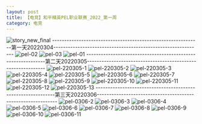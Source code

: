 ```yaml
---
layout: post
title: 【电竞】和平精英PEL职业联赛_2022_第一周
category: 电竞
---
```

![story_new_final](http://r8s97vm6g.hd-bkt.clouddn.com/img/story_new_final_0317.png)
-------------------------------------------------------------第一天20220304-------------------------------------------------------------
![pel-02](http://r8s97vm6g.hd-bkt.clouddn.com/img/pel-2.jpg)
![pel-03](http://r8s97vm6g.hd-bkt.clouddn.com/img/pel-3.jpg)
![pel-01](http://r8s97vm6g.hd-bkt.clouddn.com/img/pel-1.jpg)
-------------------------------------------------------------第二天20220305-------------------------------------------------------------
![pel-220305-1](http://r8s97vm6g.hd-bkt.clouddn.com/img/pel-220305-1.png)
![pel-220305-2](http://r8s97vm6g.hd-bkt.clouddn.com/img/pel-220305-2.png)
![pel-220305-3](http://r8s97vm6g.hd-bkt.clouddn.com/img/pel-220305-3.png)
![pel-220305-4](http://r8s97vm6g.hd-bkt.clouddn.com/img/pel-220305-4.png)
![pel-220305-5](http://r8s97vm6g.hd-bkt.clouddn.com/img/pel-220305-5.png)
![pel-220305-6](http://r8s97vm6g.hd-bkt.clouddn.com/img/pel-220305-6.png)
![pel-220305-7](http://r8s97vm6g.hd-bkt.clouddn.com/img/pel-220305-7.png)
![pel-220305-8](http://r8s97vm6g.hd-bkt.clouddn.com/img/pel-220305-8.png)
![pel-220305-9](http://r8s97vm6g.hd-bkt.clouddn.com/img/pel-220305-9.png)
![pel-220305-10](http://r8s97vm6g.hd-bkt.clouddn.com/img/pel-220305-10.png)
![pel-220305-11](http://r8s97vm6g.hd-bkt.clouddn.com/img/pel-220305-11.png)
![pel-220305-12](http://r8s97vm6g.hd-bkt.clouddn.com/img/pel-220305-12.png)
![pel-220305-13](http://r8s97vm6g.hd-bkt.clouddn.com/img/pel-220305-13.png)
-------------------------------------------------------------第三天20220306-------------------------------------------------------------
![pel-0306-2](http://r8s97vm6g.hd-bkt.clouddn.com/img/pel-0306-2.png)
![pel-0306-3](http://r8s97vm6g.hd-bkt.clouddn.com/img/pel-0306-3.png)
![pel-0306-4](http://r8s97vm6g.hd-bkt.clouddn.com/img/pel-0306-4.png)
![pel-0306-5](http://r8s97vm6g.hd-bkt.clouddn.com/img/pel-0306-5.png)
![pel-0306-6](http://r8s97vm6g.hd-bkt.clouddn.com/img/pel-0306-6.png)
![pel-0306-7](http://r8s97vm6g.hd-bkt.clouddn.com/img/pel-0306-7.png)
![pel-0306-8](http://r8s97vm6g.hd-bkt.clouddn.com/img/pel-0306-8.png)
![pel-0306-9](http://r8s97vm6g.hd-bkt.clouddn.com/img/pel-0306-9.png)
![pel-0306-10](http://r8s97vm6g.hd-bkt.clouddn.com/img/pel-0306-10.png)
![pel-0306-11](http://r8s97vm6g.hd-bkt.clouddn.com/img/pel-0306-11.png)










  




